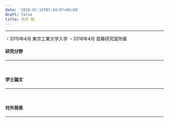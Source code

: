```yaml
---
date: '2018-02-13T07:44:07+09:00'
draft: false
title: 大月 魁
---
```


* * *

・2015年4月 東京工業大学入学 ・2018年4月 首藤研究室所属

#### 研究分野

* * *

 

#### 学士論文

* * *

 

#### 対外発表

* * *